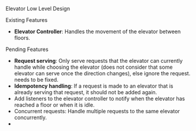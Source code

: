 Elevator Low Level Design

Existing Features

- **Elevator Controller**: Handles the movement of the elevator between floors.




Pending Features

- **Request serving**: Only serve requests that the elevator can currently handle while choosing the elevator (does not consider that some elevator can serve once the direction changes), else ignore the request. needs to be fixed.
- **Idempotency handling**: If a request is made to an elevator that is already serving that request, it should not be added again.
- Add listeners to the elevator controller to notify when the elevator has reached a floor or when it is idle.
- Concurrent requests: Handle multiple requests to the same elevator concurrently.
- 